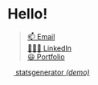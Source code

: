 
  <h1> Hello!   </h1>

  > [📫 Email](mailto:allgeocode@gmail.com) <br>
  > [👨🏽‍💻 LinkedIn](https://github.com/allgeo/issues) <br>
  > [😃 Portfolio](https://allgeo.ca) <br>

<a href="https://statsgenerator.com" target="_blank"> <img src="https://github.com/user-attachments/assets/7256c5b9-4afa-4c4e-a833-9883fe201f65" width="12"/> statsgenerator <i>(demo)<i/><a/>
